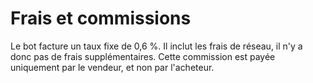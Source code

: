 # Frais et commissions

Le bot facture un taux fixe de 0,6 %. Il inclut les frais de réseau, il n'y a donc pas de frais supplémentaires. Cette commission est payée uniquement par le vendeur, et non par l'acheteur.
